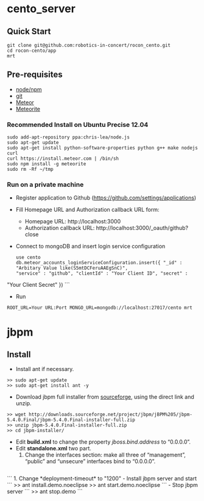 cento_server
============

## Quick Start

    git clone git@github.com:robotics-in-concert/rocon_cento.git
    cd rocon-cento/app
    mrt

## Pre-requisites

 - [node/npm](http://nodejs.org/download/)
 - [git](http://git-scm.com/downloads)
 - [Meteor](http://docs.meteor.com)
 - [Meteorite](https://atmospherejs.com/docs/installing)

### Recommended Install on Ubuntu Precise 12.04

    sudo add-apt-repository ppa:chris-lea/node.js
    sudo apt-get update
    sudo apt-get install python-software-properties python g++ make nodejs curl
    curl https://install.meteor.com | /bin/sh
    sudo npm install -g meteorite
    sudo rm -Rf ~/tmp
    
### Run on a private machine

 - Register application to Github (https://github.com/settings/applications)
  - Fill Homepage URL and Authorization callback URL form:
    - Homepage URL: http://localhost:3000
    - Authorization callback URL: http://localhost:3000/_oauth/github?close
 - Connect to mongoDB and insert login service configuration
  
    ``` 
    use cento
    db.meteor_accounts_loginServiceConfiguration.insert({ "_id" : "Arbitary Value like(S5mtDCFeruAAEgSnC)",
    "service" : "github", "clientId" : "Your Client ID", "secret" :
"Your Client Secret" })
    ```
 - Run
 
  ``` ROOT_URL=Your URL:Port MONGO_URL=mongodb://localhost:27017/cento mrt ```
 
jbpm
============

## Install

- Install ant if necessary.
```
>> sudo apt-get update
>> sudo apt-get install ant -y
```
- Download jbpm full installer from [sourceforge](http://sourceforge.net/projects/jbpm/files/jBPM%205/jbpm-5.4.0.Final/), using the direct link and unzip.
```
>> wget http://downloads.sourceforge.net/project/jbpm/jBPM%205/jbpm-5.4.0.Final/jbpm-5.4.0.Final-installer-full.zip
>> unzip jbpm-5.4.0.Final-installer-full.zip
>> cd jbpm-installer/
```
- Edit **build.xml** to change the property *jboss.bind.address* to “0.0.0.0”.
- Edit **standalone.xml** two part.
    1. Change the interfaces section: make all three of “management”, “public” and “unsecure” interfaces bind to “0.0.0.0”.
    ```
<interface name="management">
  <inet-address value="0.0.0.0"/>
</interface>
<interface name="public">
  <inet-address value="0.0.0.0"/>
</interface>
<interface name="unsecure">
  <inet-address value="0.0.0.0"/>
</interface>
    ```
    1. Change *deployment-timeout* to "1200"
- Install jbpm server and start
```
>> ant install.demo.noeclipse
>> ant start.demo.noeclipse
```
- Stop jbpm server
```
>> ant stop.demo
```

